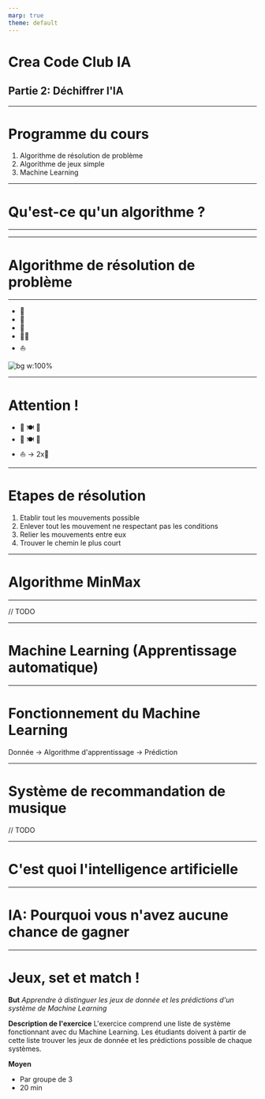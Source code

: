 ```yaml
---
marp: true
theme: default
---
```


# Crea Code Club IA
## Partie 2: Déchiffrer l'IA

---

[//]: # (--------------- Introduction)

# Programme du cours
1. Algorithme de résolution de problème
2. Algorithme de jeux simple
3. Machine Learning

---

# Qu'est-ce qu'un algorithme ?

---

<!-- <video src="" style="width:80%" controls></video> -->

---

[//]: # (--------------- Algorithme de résolution de problème)

<!-- 
_backgroundColor: '#3588d1' 
_color: '#f8f8ff' 
-->

# Algorithme de résolution de problème

---

<!-- _class: riddle-one -->

<style>
    section.riddle-one ul{        
        display:flex;
        width:100%;
        list-style:none;
        align-items:center;
        flex-wrap: wrap;
        justify-content: center;      
        font-size:12rem;
        padding:0;
    }
</style>

- 🌽
- 🐔
- 🦊
- 👨‍🌾
- ⛵

![bg w:100%](https://upload.wikimedia.org/wikipedia/commons/thumb/9/9e/The_River_Cam_from_the_Green_Dragon_Bridge.jpg/1280px-The_River_Cam_from_the_Green_Dragon_Bridge.jpg)

---

<!-- _class: riddle-two -->

<style>
    section.riddle-two ul{        
        font-size:5rem;
    }
</style>

# Attention !

- 🐔 🍽 🌽
- 🦊 🍽 🐔
- ⛵ -> 2x👥

---

# Etapes de résolution

1. Etablir tout les mouvements possible
2. Enlever tout les mouvement ne respectant pas les conditions
3. Relier les mouvements entre eux
4. Trouver le chemin le plus court

---

[//]: # (--------------- Algorithme de MinMax)

<!-- 
_backgroundColor: '#3588d1' 
_color: '#f8f8ff' 
-->

# Algorithme MinMax

---

// TODO

---

[//]: # (--------------- Machine Learning)

<!-- 
_backgroundColor: '#3588d1' 
_color: '#f8f8ff' 
-->

# Machine Learning (Apprentissage automatique)

---

# Fonctionnement du Machine Learning

Donnée -> Algorithme d'apprentissage -> Prédiction

---

# Système de recommandation de musique

// TODO


---

# C'est quoi l'intelligence artificielle

<!-- <video src="" style="width:80%" controls></video> -->

---

# IA: Pourquoi vous n'avez aucune chance de gagner

<!-- <video src="" style="width:80%" controls></video> -->

---

# Jeux, set et match !
**But**
*Apprendre à distinguer les jeux de donnée et les prédictions d'un système de Machine Learning*

**Description de l'exercice**
L'exercice comprend une liste de système fonctionnant avec du Machine Learning. Les étudiants doivent à partir de cette liste trouver les jeux de donnée et les prédictions possible de chaque systèmes.

**Moyen**
* Par groupe de 3
* 20 min